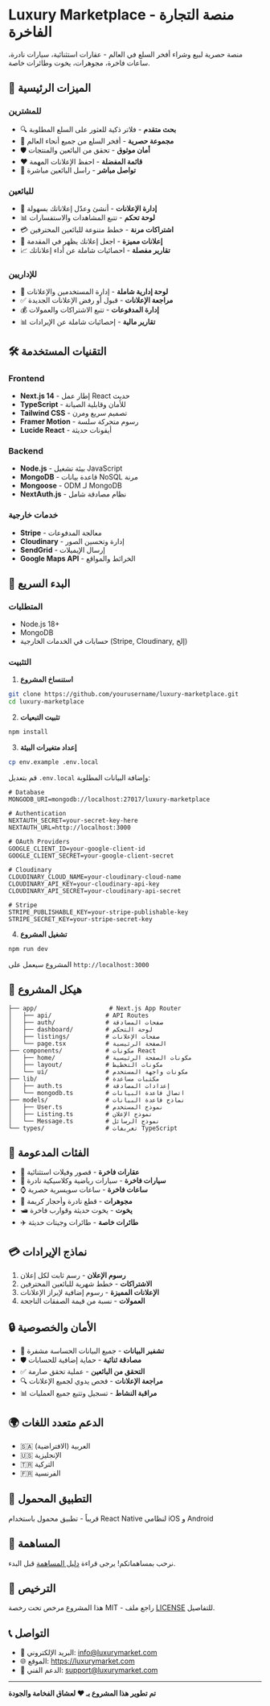 # Luxury Marketplace - منصة التجارة الفاخرة

منصة حصرية لبيع وشراء أفخر السلع في العالم - عقارات استثنائية، سيارات نادرة، ساعات فاخرة، مجوهرات، يخوت وطائرات خاصة.

## 🌟 الميزات الرئيسية

### للمشترين
- 🔍 **بحث متقدم** - فلاتر ذكية للعثور على السلع المطلوبة
- 💎 **مجموعة حصرية** - أفخر السلع من جميع أنحاء العالم
- 🛡️ **أمان موثوق** - تحقق من البائعين والمنتجات
- ❤️ **قائمة المفضلة** - احفظ الإعلانات المهمة
- 💬 **تواصل مباشر** - راسل البائعين مباشرة

### للبائعين
- 📝 **إدارة الإعلانات** - أنشئ وعدّل إعلاناتك بسهولة
- 📊 **لوحة تحكم** - تتبع المشاهدات والاستفسارات
- 💳 **اشتراكات مرنة** - خطط متنوعة للبائعين المحترفين
- 🎯 **إعلانات مميزة** - اجعل إعلانك يظهر في المقدمة
- 📈 **تقارير مفصلة** - احصائيات شاملة عن أداء إعلاناتك

### للإداريين
- 🏢 **لوحة إدارية شاملة** - إدارة المستخدمين والإعلانات
- ✅ **مراجعة الإعلانات** - قبول أو رفض الإعلانات الجديدة
- 💰 **إدارة المدفوعات** - تتبع الاشتراكات والعمولات
- 📊 **تقارير مالية** - إحصائيات شاملة عن الإيرادات

## 🛠️ التقنيات المستخدمة

### Frontend
- **Next.js 14** - إطار عمل React حديث
- **TypeScript** - للأمان وقابلية الصيانة
- **Tailwind CSS** - تصميم سريع ومرن
- **Framer Motion** - رسوم متحركة سلسة
- **Lucide React** - أيقونات حديثة

### Backend
- **Node.js** - بيئة تشغيل JavaScript
- **MongoDB** - قاعدة بيانات NoSQL مرنة
- **Mongoose** - ODM لـ MongoDB
- **NextAuth.js** - نظام مصادقة شامل

### خدمات خارجية
- **Stripe** - معالجة المدفوعات
- **Cloudinary** - إدارة وتحسين الصور
- **SendGrid** - إرسال الإيميلات
- **Google Maps API** - الخرائط والمواقع

## 🚀 البدء السريع

### المتطلبات
- Node.js 18+ 
- MongoDB
- حسابات في الخدمات الخارجية (Stripe, Cloudinary, إلخ)

### التثبيت

1. **استنساخ المشروع**
```bash
git clone https://github.com/yourusername/luxury-marketplace.git
cd luxury-marketplace
```

2. **تثبيت التبعيات**
```bash
npm install
```

3. **إعداد متغيرات البيئة**
```bash
cp env.example .env.local
```

قم بتعديل `.env.local` وإضافة البيانات المطلوبة:

```env
# Database
MONGODB_URI=mongodb://localhost:27017/luxury-marketplace

# Authentication
NEXTAUTH_SECRET=your-secret-key-here
NEXTAUTH_URL=http://localhost:3000

# OAuth Providers
GOOGLE_CLIENT_ID=your-google-client-id
GOOGLE_CLIENT_SECRET=your-google-client-secret

# Cloudinary
CLOUDINARY_CLOUD_NAME=your-cloudinary-cloud-name
CLOUDINARY_API_KEY=your-cloudinary-api-key
CLOUDINARY_API_SECRET=your-cloudinary-api-secret

# Stripe
STRIPE_PUBLISHABLE_KEY=your-stripe-publishable-key
STRIPE_SECRET_KEY=your-stripe-secret-key
```

4. **تشغيل المشروع**
```bash
npm run dev
```

المشروع سيعمل على `http://localhost:3000`

## 📁 هيكل المشروع

```
├── app/                    # Next.js App Router
│   ├── api/               # API Routes
│   ├── auth/              # صفحات المصادقة
│   ├── dashboard/         # لوحة التحكم
│   ├── listings/          # صفحات الإعلانات
│   └── page.tsx           # الصفحة الرئيسية
├── components/            # مكونات React
│   ├── home/              # مكونات الصفحة الرئيسية
│   ├── layout/            # مكونات التخطيط
│   └── ui/                # مكونات واجهة المستخدم
├── lib/                   # مكتبات مساعدة
│   ├── auth.ts            # إعدادات المصادقة
│   └── mongodb.ts         # اتصال قاعدة البيانات
├── models/                # نماذج قاعدة البيانات
│   ├── User.ts            # نموذج المستخدم
│   ├── Listing.ts         # نموذج الإعلان
│   └── Message.ts         # نموذج الرسائل
└── types/                 # تعريفات TypeScript
```

## 🎨 الفئات المدعومة

- 🏰 **عقارات فاخرة** - قصور وفيلات استثنائية
- 🚗 **سيارات فاخرة** - سيارات رياضية وكلاسيكية نادرة  
- ⌚ **ساعات فاخرة** - ساعات سويسرية حصرية
- 💎 **مجوهرات** - قطع نادرة وأحجار كريمة
- 🛥️ **يخوت** - يخوت حديثة وقوارب فاخرة
- ✈️ **طائرات خاصة** - طائرات وجيتات حديثة

## 💳 نماذج الإيرادات

1. **رسوم الإعلان** - رسم ثابت لكل إعلان
2. **الاشتراكات** - خطط شهرية للبائعين المحترفين
3. **الإعلانات المميزة** - رسوم إضافية لإبراز الإعلانات
4. **العمولات** - نسبة من قيمة الصفقات الناجحة

## 🔒 الأمان والخصوصية

- 🔐 **تشفير البيانات** - جميع البيانات الحساسة مشفرة
- 🛡️ **مصادقة ثنائية** - حماية إضافية للحسابات
- ✅ **التحقق من البائعين** - عملية تحقق صارمة
- 🔍 **مراجعة الإعلانات** - فحص يدوي لجميع الإعلانات
- 📊 **مراقبة النشاط** - تسجيل وتتبع جميع العمليات

## 🌍 الدعم متعدد اللغات

- 🇸🇦 العربية (الافتراضية)
- 🇺🇸 الإنجليزية
- 🇹🇷 التركية
- 🇫🇷 الفرنسية

## 📱 التطبيق المحمول

قريباً - تطبيق محمول باستخدام React Native لنظامي iOS و Android

## 🤝 المساهمة

نرحب بمساهماتكم! يرجى قراءة [دليل المساهمة](CONTRIBUTING.md) قبل البدء.

## 📄 الترخيص

هذا المشروع مرخص تحت رخصة MIT - راجع ملف [LICENSE](LICENSE) للتفاصيل.

## 📞 التواصل

- 📧 البريد الإلكتروني: info@luxurymarket.com
- 🌐 الموقع: https://luxurymarket.com
- 💬 الدعم الفني: support@luxurymarket.com

---

**تم تطوير هذا المشروع بـ ❤️ لعشاق الفخامة والجودة**
